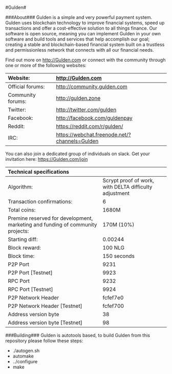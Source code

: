 #Gulden#

###About###
Gulden is a simple and very powerful payment system. Gulden uses blockchain technology to improve financial systems, speed up transactions and offer a cost-effective solution to all things finance. Our software is open source, meaning you can implement Gulden in your own software and build tools and services that help accomplish our goal; creating a stable and blockchain-based financial system built on a trustless and permissionless network that connects with all our financial needs.


Find out more on http://Gulden.com or connect with the community through one or more of the following websites:

|Website:|http://Gulden.com|
|:-----------|:-------|
|Official forums:|http://community.gulden.com|
|Community forums:|http://gulden.zone|
|Twitter:|http://twitter.com/gulden|
|Facebook:|http://facebook.com/guldenpay|
|Reddit:|https://reddit.com/r/gulden/|
|IRC:|https://webchat.freenode.net/?channels=Gulden|


You can also join a dedicated group of individuals on slack. Get your invitation here: 
https://Gulden.com/join


|Technical specifications||
|:-----------|:---------|
|Algorithm:|Scrypt proof of work, with DELTA difficulty adjustment|
|Transaction confirmations:|6|
|Total coins:|1680M|
|Premine reserved for development, marketing and funding of community projects:|170M (10%)|
|Starting diff:|0.00244|
|Block reward:|100 NLG|
|Block time:|150 seconds|
|P2P Port|9231|
|P2P Port [Testnet]|9923|
|RPC Port|9232|
|RPC Port [Testnet]|9924|
|P2P Network Header|fcfef7e0|
|P2P Network Header [Testnet]|fcfef700|
|Address version byte|38|
|Address version byte [Testnet]|98|




###Building###
Gulden is autotools based, to build Gulden from this repository please follow these steps:
* ./autogen.sh
* automake
* ../configure
* make
